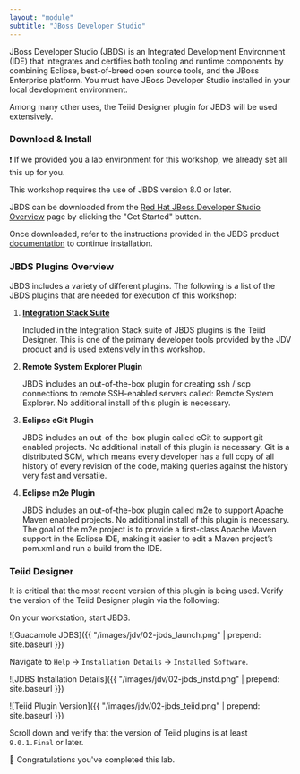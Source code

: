 ```yaml
---
layout: "module"
subtitle: "JBoss Developer Studio"
---
```


JBoss Developer Studio (JBDS) is an Integrated Development Environment (IDE) that integrates and certifies both tooling and runtime components by combining Eclipse, best-of-breed open source tools, and the JBoss Enterprise platform. You must have JBoss Developer Studio installed in your local development environment.

Among many other uses, the Teiid Designer plugin for JBDS will be used extensively.

### Download & Install

:exclamation: If we provided you a lab environment for this workshop, we already set all this up for you.

This workshop requires the use of JBDS version 8.0 or later.

JBDS can be downloaded from the [Red Hat JBoss Developer Studio Overview](http://red.ht/2diqdZq) page by clicking the "Get Started" button.

Once downloaded, refer to the instructions provided in the JBDS product [documentation](http://red.ht/2cBavc8) to continue installation.

### JBDS Plugins Overview

JBDS includes a variety of different plugins. The following is a list of the JBDS plugins that are needed for execution of this workshop:

1. [**Integration Stack Suite**](http://red.ht/2cOiyAQ)

    Included in the Integration Stack suite of JBDS plugins is the Teiid Designer. This is one of the primary developer tools provided by the JDV product and is used extensively in this workshop.

2. **Remote System Explorer Plugin**

    JBDS includes an out-of-the-box plugin for creating ssh / scp connections to remote SSH-enabled servers called: Remote System Explorer. No additional install of this plugin is necessary.

3. **Eclipse eGit Plugin**

    JBDS includes an out-of-the-box plugin called eGit to support git enabled projects. No additional install of this plugin is necessary. Git is a distributed SCM, which means every developer has a full copy of all history of every revision of the code, making queries against the history very fast and versatile.

4. **Eclipse m2e Plugin**

    JBDS includes an out-of-the-box plugin called m2e to support Apache Maven enabled projects. No additional install of this plugin is necessary. The goal of the m2e project is to provide a first-class Apache Maven support in the Eclipse IDE, making it easier to edit a Maven project’s pom.xml and run a build from the IDE.

### Teiid Designer

It is critical that the most recent version of this plugin is being used. Verify the version of the Teiid Designer plugin via the following:

On your workstation, start JBDS.

![Guacamole JDBS]({{ "/images/jdv/02-jbds_launch.png" | prepend: site.baseurl }})

Navigate to `Help` → `Installation Details` → `Installed Software`.

![JDBS Installation Details]({{ "/images/jdv/02-jbds_instd.png" | prepend: site.baseurl }})

![Teiid Plugin Version]({{ "/images/jdv/02-jbds_teiid.png" | prepend: site.baseurl }})

Scroll down and verify that the version of Teiid plugins is at least `9.0.1.Final` or later.

:clap: Congratulations you've completed this lab.
